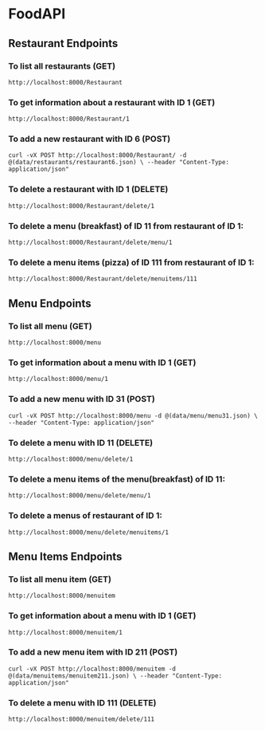 # FoodAPI

## Restaurant Endpoints

### To list all restaurants (GET)
`http://localhost:8000/Restaurant`

### To get information about a restaurant with ID 1 (GET)
`http://localhost:8000/Restaurant/1`

### To add a new restaurant with ID 6 (POST)
`curl -vX POST http://localhost:8000/Restaurant/ -d @(data/restaurants/restaurant6.json) \ --header "Content-Type: application/json"`

### To delete a restaurant with ID 1 (DELETE)
`http://localhost:8000/Restaurant/delete/1`

### To delete a menu (breakfast) of ID 11 from restaurant of ID 1:
`http://localhost:8000/Restaurant/delete/menu/1`

### To delete a menu items (pizza) of ID 111 from restaurant of ID 1:
`http://localhost:8000/Restaurant/delete/menuitems/111`

## Menu Endpoints

### To list all menu (GET)
`http://localhost:8000/menu`

### To get information about a menu with ID 1 (GET)
`http://localhost:8000/menu/1`

### To add a new menu with ID 31 (POST)
`curl -vX POST http://localhost:8000/menu -d @(data/menu/menu31.json) \ --header "Content-Type: application/json"`

### To delete a menu with ID 11 (DELETE)
`http://localhost:8000/menu/delete/1`

### To delete a menu items of the menu(breakfast) of ID 11:
`http://localhost:8000/menu/delete/menu/1`

### To delete a menus of restaurant of ID 1:
`http://localhost:8000/menu/delete/menuitems/1`

## Menu Items Endpoints

### To list all menu item (GET)
`http://localhost:8000/menuitem`

### To get information about a menu with ID 1 (GET)
`http://localhost:8000/menuitem/1`

### To add a new menu item with ID 211 (POST)
`curl -vX POST http://localhost:8000/menuitem -d @(data/menuitems/menuitem211.json) \ --header "Content-Type: application/json"`

### To delete a menu with ID 111 (DELETE)
`http://localhost:8000/menuitem/delete/111`